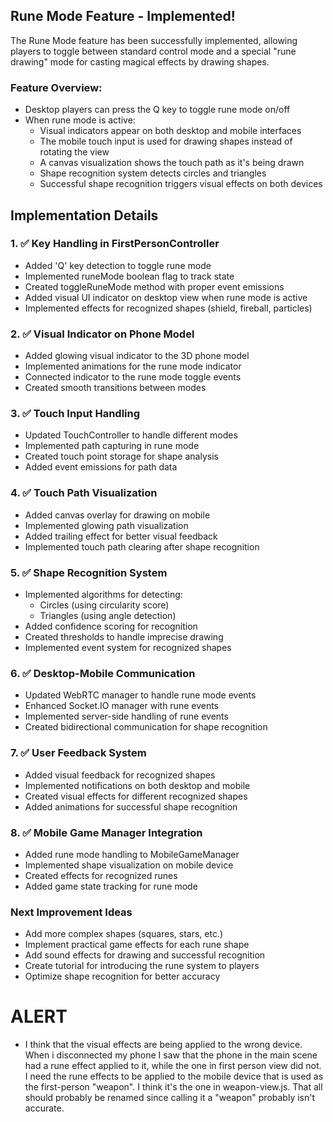 ## Rune Mode Feature - Implemented!

The Rune Mode feature has been successfully implemented, allowing players to toggle between standard control mode and a special "rune drawing" mode for casting magical effects by drawing shapes.

### Feature Overview:
- Desktop players can press the Q key to toggle rune mode on/off
- When rune mode is active:
  - Visual indicators appear on both desktop and mobile interfaces
  - The mobile touch input is used for drawing shapes instead of rotating the view
  - A canvas visualization shows the touch path as it's being drawn
  - Shape recognition system detects circles and triangles
  - Successful shape recognition triggers visual effects on both devices

## Implementation Details

### 1. ✅ Key Handling in FirstPersonController
- Added 'Q' key detection to toggle rune mode
- Implemented runeMode boolean flag to track state
- Created toggleRuneMode method with proper event emissions
- Added visual UI indicator on desktop view when rune mode is active
- Implemented effects for recognized shapes (shield, fireball, particles)

### 2. ✅ Visual Indicator on Phone Model
- Added glowing visual indicator to the 3D phone model
- Implemented animations for the rune mode indicator
- Connected indicator to the rune mode toggle events
- Created smooth transitions between modes

### 3. ✅ Touch Input Handling
- Updated TouchController to handle different modes
- Implemented path capturing in rune mode
- Created touch point storage for shape analysis
- Added event emissions for path data

### 4. ✅ Touch Path Visualization
- Added canvas overlay for drawing on mobile
- Implemented glowing path visualization
- Added trailing effect for better visual feedback
- Implemented touch path clearing after shape recognition

### 5. ✅ Shape Recognition System
- Implemented algorithms for detecting:
  - Circles (using circularity score)
  - Triangles (using angle detection)
- Added confidence scoring for recognition
- Created thresholds to handle imprecise drawing
- Implemented event system for recognized shapes

### 6. ✅ Desktop-Mobile Communication
- Updated WebRTC manager to handle rune mode events
- Enhanced Socket.IO manager with rune events
- Implemented server-side handling of rune events
- Created bidirectional communication for shape recognition

### 7. ✅ User Feedback System
- Added visual feedback for recognized shapes
- Implemented notifications on both desktop and mobile
- Created visual effects for different recognized shapes
- Added animations for successful shape recognition

### 8. ✅ Mobile Game Manager Integration
- Added rune mode handling to MobileGameManager
- Implemented shape visualization on mobile device
- Created effects for recognized runes
- Added game state tracking for rune mode

### Next Improvement Ideas
- Add more complex shapes (squares, stars, etc.)
- Implement practical game effects for each rune shape
- Add sound effects for drawing and successful recognition
- Create tutorial for introducing the rune system to players
- Optimize shape recognition for better accuracy



# ALERT
- I think that the visual effects are being applied to the wrong device. When i disconnected my phone I saw that the phone in the main scene had a rune effect applied to it, while the one in first person view did not. I need the rune effects to be applied to the mobile device that is used as the first-person "weapon". I think it's the one in weapon-view.js. That all should probably be renamed since calling it a "weapon" probably isn't accurate.